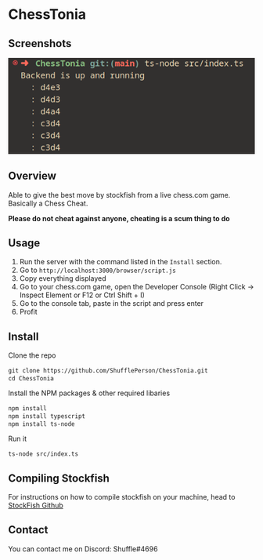 # ChessTonia

## Screenshots
![Screenshot](/images/screenshot.png)

## Overview
Able to give the best move by stockfish from a live chess.com game. Basically a Chess Cheat. 

**Please do not cheat against anyone, cheating is a scum thing to do**

## Usage 
1. Run the server with the command listed in the `Install` section.
2. Go to `http://localhost:3000/browser/script.js`
3. Copy everything displayed
4. Go to your chess.com game, open the Developer Console (Right Click -> Inspect Element or F12 or Ctrl Shift + I)
5. Go to the console tab, paste in the script and press enter
6. Profit


## Install

Clone the repo
```
git clone https://github.com/ShufflePerson/ChessTonia.git
cd ChessTonia
```

Install the NPM packages & other required libaries
```
npm install
npm install typescript
npm install ts-node
```

Run it 
```
ts-node src/index.ts
```

## Compiling Stockfish 
For instructions on how to compile stockfish on your machine, head to [StockFish Github](https://github.com/official-stockfish/Stockfish)


## Contact
You can contact me on Discord: Shuffle#4696
